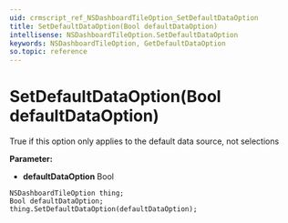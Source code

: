 ```yaml
---
uid: crmscript_ref_NSDashboardTileOption_SetDefaultDataOption
title: SetDefaultDataOption(Bool defaultDataOption)
intellisense: NSDashboardTileOption.SetDefaultDataOption
keywords: NSDashboardTileOption, GetDefaultDataOption
so.topic: reference
---
```


# SetDefaultDataOption(Bool defaultDataOption)

True if this option only applies to the default data source, not selections

**Parameter:** 
* **defaultDataOption** Bool

```crmscript
NSDashboardTileOption thing;
Bool defaultDataOption;
thing.SetDefaultDataOption(defaultDataOption);
```

